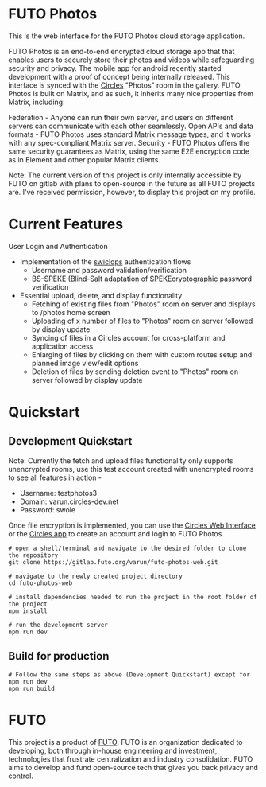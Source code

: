 # FUTO Photos
This is the web interface for the FUTO Photos cloud storage application.

FUTO Photos is an end-to-end encrypted cloud storage app that
that enables users to securely store their photos and videos while safeguarding
security and privacy.
The mobile app for android recently started development with a proof of concept being 
internally released. This interface is synced with the [Circles](https://circu.li/circles.html)
"Photos" room in the gallery.
FUTO Photos is built on Matrix, and as such, it inherits many nice
properties from Matrix, including:

Federation - Anyone can run their own server, and users on different servers can communicate with each other seamlessly.
Open APIs and data formats - FUTO Photos uses standard Matrix message types, and it works
with any spec-compliant Matrix server.
Security - FUTO Photos offers the same security guarantees as Matrix, using the same
E2E encryption code as in Element and other popular Matrix clients.

Note: The current version of this project is only internally accessible by FUTO on gitlab with plans to open-source in the future as all FUTO projects are. I've received permission, however, to display this project on my profile.

# Current Features
User Login and Authentication
- Implementation of the [swiclops](https://gitlab.futo.org/cvwright/swiclops) authentication flows
     - Username and password validation/verification
     - [BS-SPEKE](https://gitlab.futo.org/cvwright/Cbsspeke/-/blob/main/Sources/Cbsspeke/bsspeke.c) (Blind-Salt adaptation of [SPEKE](https://en.wikipedia.org/wiki/SPEKE#:~:text=SPEKE%20is%20one%20of%20the,with%20a%20constant%20gq.)cryptographic password verification
- Essential upload, delete, and display functionality
    - Fetching of existing files from "Photos" room on server and displays to /photos home screen
    - Uploading of x number of files to "Photos" room on server followed by display update
    - Syncing of files in a Circles account for cross-platform and application access
    - Enlarging of files by clicking on them with custom routes setup and planned image view/edit options
    - Deletion of files by sending deletion event to "Photos" room on server followed by display update

# Quickstart
## Development Quickstart
Note: Currently the fetch and upload files functionality only supports unencrypted rooms, 
use this test account created with unencrypted rooms to see all features in action - 
- Username: testphotos3 
- Domain: varun.circles-dev.net 
- Password: swole

Once file encryption is implemented, you can use the [Circles Web Interface](https://gitlab.futo.org/varun/circles-web-interface) or the [Circles app](https://circu.li/circles.html) to create an account and login to
FUTO Photos.

```
# open a shell/terminal and navigate to the desired folder to clone the repository
git clone https://gitlab.futo.org/varun/futo-photos-web.git

# navigate to the newly created project directory
cd futo-photos-web

# install dependencies needed to run the project in the root folder of the project
npm install

# run the development server
npm run dev
```

## Build for production
```
# Follow the same steps as above (Development Quickstart) except for npm run dev
npm run build 
```

# FUTO
This project is a product of [FUTO](https://futo.org/). FUTO is an organization dedicated to developing, both through in-house engineering and investment, technologies that frustrate centralization and industry consolidation. FUTO aims to develop and fund open-source tech that gives you back privacy and control.

